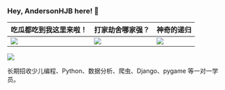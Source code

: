 ### Hey, AndersonHJB here! 👋

|吃瓜都吃到我这里来啦！|打家劫舍哪家强？|神奇的递归|
|---|---|---|
|<img src="https://media3.giphy.com/media/U1yqwLgL8ZQKFu6tMn/giphy.gif" />|<img src="https://s1.ax1x.com/2020/07/16/UBO8Vx.png" />|<img src="https://s1.ax1x.com/2020/07/16/UBOtPO.png" />|

![](https://github-readme-stats.vercel.app/api?username=AndersonHJB)

长期招收少儿编程、Python、数据分析、爬虫、Django、pygame 等一对一学员。

 <!--START_SECTION:waka-->
 <!--END_SECTION:waka-->
